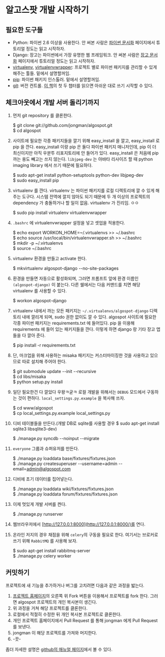 
# 알고스팟 개발 시작하기

## 필요한 도구들

* Python: 파이썬 2.6 이상을 사용한다. 안 써본 사람은 [파이썬 문서화](http://docs.python.org/) 페이지에서 튜토리얼 정도는 읽고 시작하자.
* Django: 장고는 파이썬에서 가장 유명한 웹 프레임워크. 안 써본 사람은 [장고 문서화](https://docs.djangoproject.com/en/1.3/) 페이지에서 튜토리얼 정도는 읽고 시작하자.
* [virtualenv](http://pypi.python.org/pypi/virtualenv), [virtualenvwrapper](http://www.doughellmann.com/projects/virtualenvwrapper/): 프로젝트 별로 파이썬 패키지를 관리할 수 있게 해주는 툴들. 밑에서 설명할꺼임.
* [pip](http://pypi.python.org/pypi/pip): 파이썬 패키지 인스톨러. 밑에서 설명할꺼임.
* [git](http://git-scm.com/): 버전 컨트롤. [이 책](http://progit.org/book/)의 첫 두 챕터를 읽으면 아쉬운 대로 쓰기 시작할 수 있다.

## 체크아웃에서 개발 서버 돌리기까지


1. 먼저 git repository 를 클론한다.

	$ git clone git://github.com/jongman/algospot.git  
	$ cd algospot

1. 사이트에 필요한 각종 패키지들을 깔기 위해 easy\_install 을 깔고, easy\_install 로 pip 을 깐다. easy\_install 이랑 pip 은 둘다 파이썬 패키지 매니저인데, pip 이 더 최신이지만 아직 우분투 리포지토리에 안 들어가 있다. easy\_install 은 처음에 pip 까는 용도 빼고는 쓰지 않는다. `libjpeg-dev` 는 아바타 리사이즈 할 때 python imaging library 에서 쓰기 때문에 필요하다.

	$ sudo apt-get install python-setuptools python-dev libjpeg-dev  
	$ sudo easy_install pip

1. virtualenv 를 깐다. virtualenv 는 파이썬 패키지를 로컬 디렉토리에 깔 수 있게 해 주는 도구다. 시스템 전역에 깔지 않아도 되기 때문에 두 개 이상의 프로젝트의 dependency 가 충돌하거나 할 일이 없음. virtualenv 가 진리임. ㅇㅇ

	$ sudo pip install virtualenv virtualenvwrapper

1. `.bashrc` 에 virtualenvwrapper 설정을 넣고 셋업을 적용한다.

	$ echo export WORKON_HOME=~/.virtualenvs >> ~/.bashrc  
	$ echo source /usr/local/bin/virtualenvwrapper.sh >> ~/.bashrc  
	$ mkdir -p ~/.virtualenvs  
	$ source ~/.bashrc        

1. virtualenv 환경을 만들고 activate 한다.

	$ mkvirtualenv algospot-django --no-site-packages

1. 환경을 만들면 자동으로 활성화되며, 그러면 프롬프트 앞에 환경 이름인 `(algospot-django)` 이 붙는다. 다른 쉘에서는 다음 커맨드를 치면 해당 virtualenv 를 사용할 수 있다.

	$ workon algospot-django

1. virtualenv 내에서 까는 모든 패키지는 `~/.virtualenvs/algospot-django` 디렉토리 내에 깔리게 되며, sudo 권한 없이도 깔 수 있다. algospot 사이트에 필요한 각종 파이썬 패키지는 requirements.txt 에 들어있다. pip 을 이용해 requirements 에 들어 있는 패키지들을 깐다. 이렇게 하면 django 랑 기타 장고 앱들을 다 깔아 준다.

	$ pip install -r requirements.txt

1. 단, 마크업을 위해 사용하는 misaka 패키지는 커스터마이징한 것을 사용하고 있으므로 따로 설치해 주어야 한다.

	$ git submodule update --init --recursive  
	$ cd libs/misaka  
	$ python setup.py install

1. 일단 필요한건 다 깔았다 우왕ㅋ굳ㅋ 로컬 개발을 위해서는 `DEBUG` 모드에서 구동하는 것이 편하다. `local_settings.py.example` 을 복사해 쓰자.

	$ cd www/algospot  
	$ cp local_settings.py.example local_settings.py

1. 디비 테이블들을 만든다.(개발 DB로 sqlite를 사용할 경우 $ sudo apt-get install sqlite3 libsqlite3-dev)

	$ ./manage.py syncdb --noinput --migrate

1. `everyone` 그룹과 슈퍼유저를 만든다.

	$ ./manage.py loaddata base/fixtures/fixtures.json  
	$ ./manage.py createsuperuser --username=admin --email=admin@algospot.com

1. 디비에 초기 데이터를 집어넣는다.

	$ ./manage.py loaddata wiki/fixtures/fixtures.json  
	$ ./manage.py loaddata forum/fixtures/fixtures.json

1. 이제 멋있게 개발 서버를 켠다.

	$ ./manage.py runserver

1. 웹브라우저에서 [http://127.0.0.1:8000](http://127.0.0.1:8000/)를 연다. 

1. 온라인 저지의 경우 채점을 위해 `celery`의 구동을 필요로 한다. 여기서는 브로커로 쓰기 위해 `RabbitMQ` 를 사용해 보자.

    $ sudo apt-get install rabbitmq-server  
    $ ./manage.py celery worker

## 커밋하기

프로젝트에 새 기능을 추가하거나 버그를 고치려면 다음과 같은 과정을 밟는다.

1. [프로젝트 홈페이지](https://github.com/jongman/algospot)의 오른쪽 위 Fork  버튼을 이용해서 프로젝트를 fork 한다. 그러면 algospot 프로젝트의 개인 복사본이 생긴다.
1. 위 과정을 거쳐 해당 프로젝트를 클론한다.
1. 로컬에서 적절히 수정한 뒤 개인 복사본 프로젝트로 클론한다.
1. 개인 프로젝트 홈페이지에서 Pull Request 를 통해 jongman 에게 Pull Request 를 보낸다.
1. jongman 이 해당 프로젝트를 가져와 머지한다.
1. -끗-

좀더 자세한 설명은 [github의 매뉴얼 페이지](http://help.github.com/send-pull-requests/)에서 볼 수 있다.
